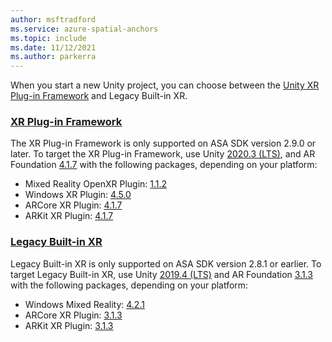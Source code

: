 ```yaml
---
author: msftradford
ms.service: azure-spatial-anchors
ms.topic: include
ms.date: 11/12/2021
ms.author: parkerra
---
```

When you start a new Unity project, you can choose between the [Unity XR Plug-in Framework](https://docs.unity3d.com/Manual/XRPluginArchitecture.html) and Legacy Built-in XR.

### [XR Plug-in Framework](#tab/xr-plugin-framework)

The XR Plug-in Framework is only supported on ASA SDK version 2.9.0 or later. To target the XR Plug-in Framework, use Unity [2020.3 (LTS)](https://unity3d.com/unity/whats-new/2020.3.0), and AR Foundation [4.1.7](https://docs.unity3d.com/Packages/com.unity.xr.arfoundation@4.1/manual/index.html) with the following packages, depending on your platform:
- Mixed Reality OpenXR Plugin: [1.1.2](/windows/mixed-reality/develop/unity/xr-project-setup?tabs=openxr)
- Windows XR Plugin: [4.5.0](https://docs.unity3d.com/Packages/com.unity.xr.windowsmr@4.5/manual/index.html)
- ARCore XR Plugin: [4.1.7](https://docs.unity3d.com/Packages/com.unity.xr.arcore@4.1/manual/index.html)
- ARKit XR Plugin: [4.1.7](https://docs.unity3d.com/Packages/com.unity.xr.arkit@4.1/manual/index.html)

### [Legacy Built-in XR](#tab/legacy-built-in-xr)

Legacy Built-in XR is only supported on ASA SDK version 2.8.1 or earlier. To target Legacy Built-in XR, use Unity [2019.4 (LTS)](https://unity.com/releases/2019-lts) and AR Foundation [3.1.3](https://docs.unity3d.com/Packages/com.unity.xr.arfoundation@3.1/manual/index.html) with the following packages, depending on your platform:
- Windows Mixed Reality: [4.2.1](https://docs.unity3d.com/Packages/com.unity.xr.windowsmr.metro@4.2/manual/index.html)
- ARCore XR Plugin: [3.1.3](https://docs.unity3d.com/Packages/com.unity.xr.arcore@3.1/manual/index.html)
- ARKit XR Plugin: [3.1.3](https://docs.unity3d.com/Packages/com.unity.xr.arkit@3.1/manual/index.html)